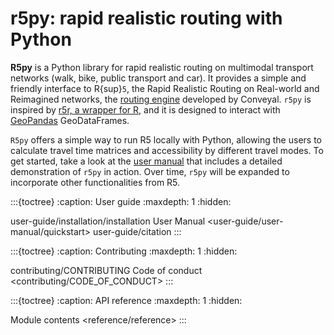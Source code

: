 # r5py: rapid realistic routing with Python

**R5py** is a Python library for rapid realistic routing on multimodal
transport networks (walk, bike, public transport and car).  It provides a
simple and friendly interface to R{sup}`5`, the Rapid Realistic Routing on
Real-world and Reimagined networks, the [routing
engine](https://github.com/conveyal/r5) developed by Conveyal. `r5py` is
inspired by [r5r, a wrapper for R](https://ipeagit.github.io/r5r/), and it is
designed to interact with [GeoPandas](https://geopandas.org/) GeoDataFrames.

`R5py` offers a simple way to run R5 locally with Python, allowing the users to
calculate travel time matrices and accessibility by different travel modes.  To
get started, take a look at the [user
manual](user-guide/user-manual/quickstart) that includes a detailed
demonstration of `r5py` in action.  Over time, `r5py` will be expanded to
incorporate other functionalities from R5.

:::{toctree}
:caption: User guide
:maxdepth: 1
:hidden:

user-guide/installation/installation
User Manual <user-guide/user-manual/quickstart>
user-guide/citation
:::

:::{toctree}
:caption: Contributing
:maxdepth: 1
:hidden:

contributing/CONTRIBUTING
Code of conduct <contributing/CODE_OF_CONDUCT>
:::

:::{toctree}
:caption: API reference
:maxdepth: 1
:hidden:

Module contents <reference/reference>
:::
